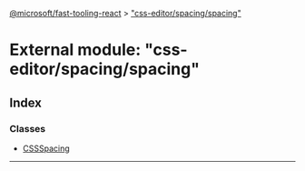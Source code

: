 [@microsoft/fast-tooling-react](../README.md) > ["css-editor/spacing/spacing"](../modules/_css_editor_spacing_spacing_.md)

# External module: "css-editor/spacing/spacing"

## Index

### Classes

* [CSSSpacing](../classes/_css_editor_spacing_spacing_.cssspacing.md)

---

